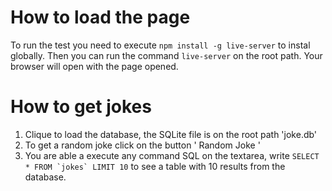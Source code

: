 # How to load the page

To run the test you need to execute ``` npm install -g live-server ``` to instal globally.
Then you can run the command ``` live-server ``` on the root path.
Your browser will open with the page opened.

# How to get jokes

1. Clique to load the database, the SQLite file is on the root path 'joke.db'
2. To get a random joke click on the button ' Random Joke '
3. You are able a execute any command SQL on the textarea, write ``` SELECT * FROM `jokes` LIMIT 10 ``` to see a table with 10 results from the database.